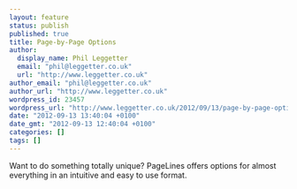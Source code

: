 ```yaml
---
layout: feature
status: publish
published: true
title: Page-by-Page Options
author:
  display_name: Phil Leggetter
  email: "phil@leggetter.co.uk"
  url: "http://www.leggetter.co.uk"
author_email: "phil@leggetter.co.uk"
author_url: "http://www.leggetter.co.uk"
wordpress_id: 23457
wordpress_url: "http://www.leggetter.co.uk/2012/09/13/page-by-page-options.html"
date: "2012-09-13 13:40:04 +0100"
date_gmt: "2012-09-13 12:40:04 +0100"
categories: []
tags: []
---
```


<p>Want to do something totally unique? PageLines offers options for almost everything in an intuitive and easy to use format.</p>
